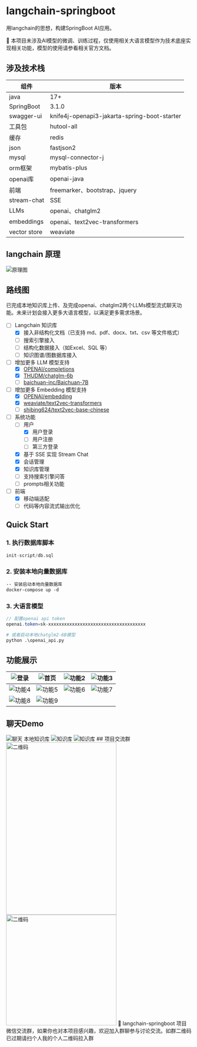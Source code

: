 # langchain-springboot
用langchain的思想，构建SpringBoot AI应用。

🚩 本项目未涉及AI模型的微调、训练过程，仅使用相关大语言模型作为技术底座实现相关功能，模型的使用请参看相关官方文档。

## 涉及技术栈
| 组件           | 版本                                           | 
|--------------|----------------------------------------------|
| java         | 17+                                          | 
| SpringBoot   | 3.1.0                                        | 
| swagger-ui   | knife4j-openapi3-jakarta-spring-boot-starter | 
| 工具包          | hutool-all                                   | 
| 缓存           | redis                                        | 
| json         | fastjson2                                    | 
| mysql        | mysql-connector-j                            | 
| orm框架        | mybatis-plus                                 | 
| openai库      | openai-java                                  |
| 前端           | freemarker、bootstrap、jquery                  | 
| stream-chat  | SSE                                          | 
| LLMs         | openai、chatglm2                              | 
| embeddings   | openai、text2vec-transformers                              |
| vector store | weaviate                                     |

## langchain 原理
<img src="src/main/resources/assets/langchain+chatglm.png" alt="原理图"/>

## 路线图
已完成本地知识库上传、及完成openai、chatglm2两个LLMs模型流式聊天功能。未来计划会接入更多大语言模型，以满足更多需求场景。
- [ ] Langchain 知识库
    - [x] 接入非结构化文档（已支持 md、pdf、docx、txt、csv 等文件格式）
    - [ ] 搜索引擎接入
    - [ ] 结构化数据接入（如Excel、SQL 等）
    - [ ] 知识图谱/图数据库接入
- [ ] 增加更多 LLM 模型支持
    - [x] [OPENAI/completions](https://platform.openai.com/docs/api-reference)
    - [x] [THUDM/chatglm-6b](https://huggingface.co/THUDM/chatglm-6b)
    - [ ] [baichuan-inc/Baichuan-7B](https://huggingface.co/baichuan-inc/Baichuan-7B)
- [ ] 增加更多 Embedding 模型支持
    - [x] [OPENAI/embedding](https://platform.openai.com/docs/api-reference/embeddings)
    - [x] [weaviate/text2vec-transformers](https://weaviate.io/developers/weaviate/modules/retriever-vectorizer-modules/text2vec-transformers)
    - [ ] [shibing624/text2vec-base-chinese](https://huggingface.co/shibing624/text2vec-base-chinese)
- [ ] 系统功能
    - [ ] 用户
      - [x] 用户登录
      - [ ] 用户注册
      - [ ] 第三方登录
    - [x] 基于 SSE 实现 Stream Chat
    - [x] 会话管理
    - [x] 知识库管理
    - [ ] 支持搜索引擎问答
    - [ ] prompts相关功能
- [ ] 前端
    - [x] 移动端适配
    - [ ] 代码等内容流式输出优化

## Quick Start
### 1. 执行数据库脚本 
```sql
init-script/db.sql
```
### 2. 安装本地向量数据库
```dockerfile
-- 安装启动本地向量数据库
docker-compose up -d 
```
### 3. 大语言模型
```java
// 配置openai api token
openai.token=sk-xxxxxxxxxxxxxxxxxxxxxxxxxxxxxxxxxxxxx
```
```python
# 或者启动本地chatglm2-6B模型
python .\openai_api.py
```

## 功能展示
| <img src="src/main/resources/assets/login_app.png" alt="登录" with="200"/> |<img src="src/main/resources/assets/functions_1.png" alt="首页"/>|<img src="src/main/resources/assets/functions_2.png" alt="功能2"/>|<img src="src/main/resources/assets/functions_3.png" alt="功能3"/>|
|--------------------------------------------------------------------------| ------ | ------ | ------ |
|<img src="src/main/resources/assets/functions_4.png" alt="功能4"/>|<img src="src/main/resources/assets/functions_5.png" alt="功能5"/>|<img src="src/main/resources/assets/functions_6.png" alt="功能6"/>|<img src="src/main/resources/assets/functions_7.png" alt="功能7"/>|
|<img src="src/main/resources/assets/functions_8.png" alt="功能8"/>|<img src="src/main/resources/assets/functions_9.png" alt="功能9"/>|||

## 聊天Demo

<img src="src/main/resources/assets/stream-chat.png" alt="聊天"/>
本地知识库
<img src="src/main/resources/assets/use_lk.png" alt="知识库"/>
<img src="src/main/resources/assets/use_lk2.png" alt="知识库"/>
## 项目交流群
<img src="src/main/resources/assets/weixin_01.png" alt="二维码" width="300" height="467" />
<img src="src/main/resources/assets/weixin_02.png" alt="二维码" width="300" height="300" />
🎉 langchain-springboot 项目微信交流群，如果你也对本项目感兴趣，欢迎加入群聊参与讨论交流。如群二维码已过期请扫个人我的个人二维码拉入群
